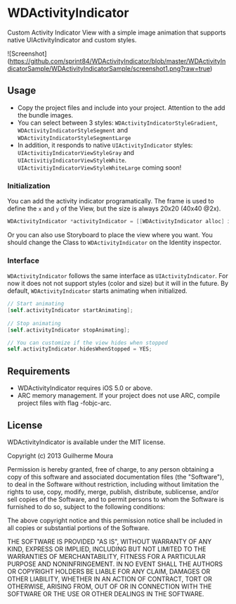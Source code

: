 WDActivityIndicator
===================

Custom Activity Indicator View with a simple image animation that supports native UIActivityIndicator and custom styles.

![Screenshot] (https://github.com/sprint84/WDActivityIndicator/blob/master/WDActivityIndicatorSample/WDActivityIndicatorSample/screenshot1.png?raw=true)

## Usage
* Copy the project files and include into your project. Attention to the add the bundle images.
* You can select between 3 styles: `WDActivityIndicatorStyleGradient`, `WDActivityIndicatorStyleSegment` and `WDActivityIndicatorStyleSegmentLarge`
* In addition, it responds to native `UIActivityIndicator` styles: `UIActivitiyIndicatorViewStyleGray` and `UIActivitiyIndicatorViewStyleWhite`. `UIActivitiyIndicatorViewStyleWhiteLarge` coming soon!

### Initialization

You can add the activity indicator programatically. The frame is used to define the `x` and `y` of the View, but the size is always 20x20 (40x40 @2x).
``` objective-c
WDActivityIndicator *activityIndicator = [[WDActivityIndicator alloc] initWithFrame:frame];
```

Or you can also use Storyboard to place the view where you want. You should change the Class to `WDActivityIndicator` on the Identity inspector.

### Interface
`WDActivityIndicator` follows the same interface as `UIActivityIndicator`. For now it does not not support styles (color and size) but it will in the future. By default, `WDActivityIndicator` starts animating when initialized.
``` objective-c
// Start animating
[self.activityIndicator startAnimating];
  
// Stop animating
[self.activityIndicator stopAnimating];

// You can customize if the view hides when stopped
self.activityIndicator.hidesWhenStopped = YES;
```

## Requirements
* WDActivityIndicator requires iOS 5.0 or above.
* ARC memory management. If your project does not use ARC, compile project files with flag -fobjc-arc.

## License
WDActivityIndicator is available under the MIT license.

Copyright (c) 2013 Guilherme Moura

Permission is hereby granted, free of charge, to any person obtaining a copy of this software and associated documentation files (the "Software"), to deal in the Software without restriction, including without limitation the rights to use, copy, modify, merge, publish, distribute, sublicense, and/or sell copies of the Software, and to permit persons to whom the Software is furnished to do so, subject to the following conditions:

The above copyright notice and this permission notice shall be included in all copies or substantial portions of the Software.

THE SOFTWARE IS PROVIDED "AS IS", WITHOUT WARRANTY OF ANY KIND, EXPRESS OR IMPLIED, INCLUDING BUT NOT LIMITED TO THE WARRANTIES OF MERCHANTABILITY, FITNESS FOR A PARTICULAR PURPOSE AND NONINFRINGEMENT. IN NO EVENT SHALL THE AUTHORS OR COPYRIGHT HOLDERS BE LIABLE FOR ANY CLAIM, DAMAGES OR OTHER LIABILITY, WHETHER IN AN ACTION OF CONTRACT, TORT OR OTHERWISE, ARISING FROM, OUT OF OR IN CONNECTION WITH THE SOFTWARE OR THE USE OR OTHER DEALINGS IN THE SOFTWARE.
